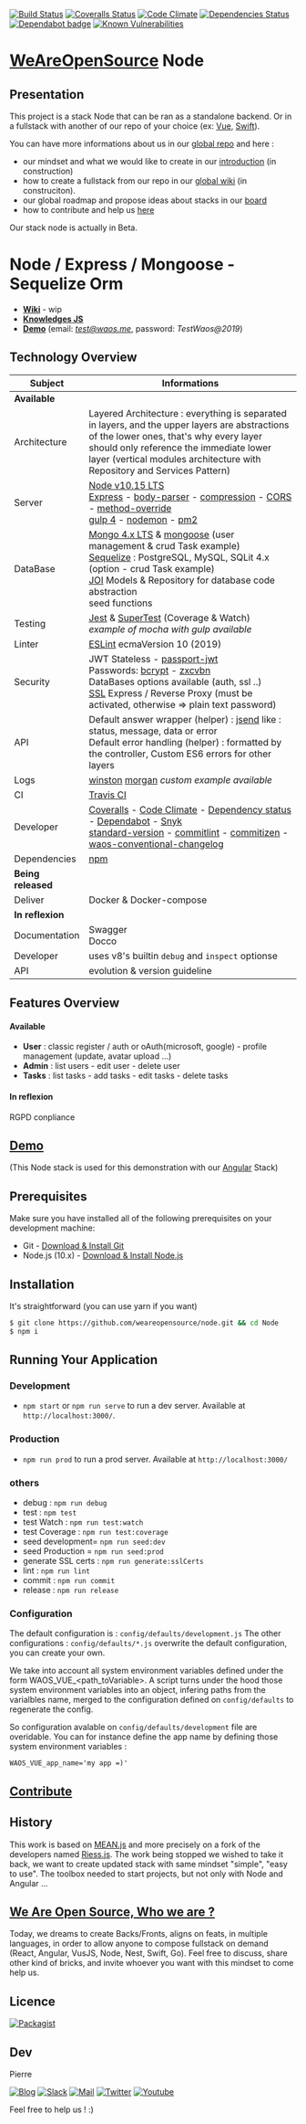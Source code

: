 [![Build Status](https://badges.weareopensource.me/travis/weareopensource/Node.svg?style=flat-square)](https://travis-ci.org/weareopensource/Node) [![Coveralls Status](https://badges.weareopensource.me/coveralls/github/weareopensource/Node.svg?style=flat-square)](https://coveralls.io/github/weareopensource/Node) [![Code Climate](https://badges.weareopensource.me/codeclimate/maintainability-percentage/weareopensource/Node.svg?style=flat-square)](https://codeclimate.com/github/weareopensource/Node/maintainability)
 [![Dependencies Status](https://david-dm.org/weareopensource/node.svg?style=flat-square)](https://david-dm.org/weareopensource/node) [![Dependabot badge](https://badges.weareopensource.me/badge/Dependabot-enabled-2768cf.svg?style=flat-square)](https://dependabot.com)
 [![Known Vulnerabilities](https://snyk.io/test/github/weareopensource/node/badge.svg?style=flat-square)](https://snyk.io/test/github/weareopensource/node)

# [WeAreOpenSource](https://weareopensource.me) Node

## Presentation

This project is a stack Node that can be ran as a standalone backend. Or in a fullstack with another of our repo of your choice (ex: [Vue](https://github.com/weareopensource/Vue), [Swift](https://github.com/weareopensource/Swift)). 

You can have more informations about us in our [global repo](https://github.com/weareopensource/weareopensource.github.io) and here : 

* our mindset and what we would like to create in our [introduction](https://weareopensource.me/introduction/) (in construction)
* how to create a fullstack from our repo in our [global wiki](https://github.com/weareopensource/weareopensource.github.io/wiki) (in construciton).
* our global roadmap and propose ideas about stacks in our [board](https://github.com/weareopensource/weareopensource.github.io/projects/1)
* how to contribute and help us [here](https://github.com/weareopensource/weareopensource.github.io/blob/master/CONTRIBUTE.md)

Our stack node is actually in Beta. 

# Node / Express / Mongoose - Sequelize Orm

* [**Wiki**](https://github.com/weareopensource/Node/blob/master/WIKI.md) - wip
* [**Knowledges JS**](https://github.com/weareopensource/weareopensource.github.io/wiki/Knowledges-JS)
* [**Demo**](https://node.weareopensource.me) (email: *test@waos.me*, password: *TestWaos@2019*)

## Technology Overview

| Subject | Informations
| ------- | --------
| **Available** | 
| Architecture | Layered Architecture : everything is separated in layers, and the upper layers are abstractions of the lower ones, that's why every layer should only reference the immediate lower layer (vertical modules architecture with Repository and Services Pattern)
| Server  | [Node v10.15 LTS](https://nodejs.org/en/) <br> [Express](https://github.com/expressjs/express) - [body-parser](https://github.com/expressjs/body-parser) - [compression](https://github.com/expressjs/compression) - [CORS](https://github.com/expressjs/cors) - [method-override](https://github.com/expressjs/method-override) <br> [gulp 4](https://github.com/gulpjs/gulp) - [nodemon](https://github.com/remy/nodemon) - [pm2](https://github.com/Unitech/pm2)
| DataBase  | [Mongo 4.x LTS](https://www.mongodb.com/download-center/community) &  [mongoose](https://github.com/Automattic/mongoose) (user management & crud Task example) <br> [Sequelize](https://github.com/sequelize/sequelize) : PostgreSQL, MySQL, SQLit 4.x (option - crud Task example) <br> [JOI](https://github.com/hapijs/joi) Models & Repository for database code abstraction <br> seed functions
| Testing |  [Jest](https://github.com/facebook/jest) & [SuperTest](https://github.com/visionmedia/supertest) (Coverage & Watch) <br> *example of mocha with gulp available*
| Linter  | [ESLint](https://github.com/eslint/eslint) ecmaVersion 10 (2019)
| Security | JWT Stateless - [passport-jwt](https://github.com/themikenicholson/passport-jwt) <br> Passwords: [bcrypt](https://en.wikipedia.org/wiki/Bcrypt) - [zxcvbn](https://github.com/dropbox/zxcvbn) <br> DataBases options available (auth, ssl ..) <br> [SSL](https://github.com/weareopensource/Node/blob/master/WIKI.md#SSL) Express / Reverse Proxy (must be activated, otherwise => plain text password)
| API | Default answer wrapper (helper) : [jsend](https://github.com/omniti-labs/jsend) like : status, message, data or error <br>  Default error handling (helper) : formatted by the controller, Custom ES6 errors for other layers
| Logs | [winston](https://github.com/winstonjs/winston) [morgan](https://github.com/expressjs/morgan) *custom example available*
| CI  | [Travis CI](https://travis-ci.org/weareopensource/Node) 
| Developer  | [Coveralls](https://coveralls.io/github/weareopensource/Node) - [Code Climate](https://codeclimate.com/github/weareopensource/Node) - [Dependency status](https://david-dm.org/weareopensource/node) - [Dependabot](https://dependabot.com/) - [Snyk](https://snyk.io/test/github/weareopensource/node) <br> [standard-version](https://github.com/conventional-changelog/standard-version) - [commitlint](https://github.com/conventional-changelog/commitlint) - [commitizen](https://github.com/commitizen/cz-cli) - [waos-conventional-changelog](https://github.com/WeAreOpenSourceProjects/waos-conventional-changelog)
| Dependencies  | [npm](https://www.npmjs.com)
| **Being released** | 
| Deliver | Docker & Docker-compose
| **In reflexion** | 
| Documentation  | Swagger <br> Docco 
| Developer  | uses v8's builtin `debug` and `inspect` optionse
| API | evolution & version guideline 

## Features Overview

#### Available

* **User** : classic register / auth or oAuth(microsoft, google) - profile management (update, avatar upload ...)
* **Admin** : list users - edit user - delete user
* **Tasks** : list tasks - add tasks - edit tasks - delete tasks

#### In reflexion

RGPD conpliance 

## [Demo](http://meanie.weareopensource.me)  
(This Node stack is used for this demonstration with our [Angular](https://github.com/weareopensource/Angular) Stack)

## Prerequisites
Make sure you have installed all of the following prerequisites on your development machine:
* Git - [Download & Install Git](https://git-scm.com/downloads)
* Node.js (10.x) - [Download & Install Node.js](https://nodejs.org/en/download/)

## Installation
It's straightforward (you can use yarn if you want)
```bash
$ git clone https://github.com/weareopensource/node.git && cd Node
$ npm i 
```

## Running Your Application

### Development
* `npm start` or `npm run serve` to run a dev server. Available at `http://localhost:3000/`.

### Production
* `npm run prod` to run a prod server. Available at `http://localhost:3000/`

### others 

* debug : `npm run debug`
* test : `npm test`
* test Watch : `npm run test:watch `
* test Coverage : `npm run test:coverage `
* seed development= `npm run seed:dev`
* seed Production = `npm run seed:prod`
* generate SSL certs : `npm run generate:sslCerts`
* lint : `npm run lint`
* commit : `npm run commit`
* release : `npm run release`

### Configuration

The default configuration is : `config/defaults/development.js`
The other configurations : `config/defaults/*.js` overwrite the default configuration, you can create your own. 

We take into account all system environment variables defined under the form WAOS_VUE_<path_toVariable>. A script turns under the hood those system environment variables into an object, infering paths from the varialbles name, merged to the configuration defined on `config/defaults` to regenerate the config.

So configuration avalable on `config/defaults/development` file are overidable. You can for instance define the app name by defining those system environment variables :

```
WAOS_VUE_app_name='my app =)'
```

## [Contribute](https://github.com/weareopensource/weareopensource.github.io/blob/master/CONTRIBUTE.md)

## History

This work is based on [MEAN.js](http://meanjs.org) and more precisely on a fork of the developers named [Riess.js](https://github.com/lirantal/Riess.js). The work being stopped we wished to take it back, we want to create updated stack with same mindset "simple", "easy to use". The toolbox needed to start projects, but not only with Node and Angular ...

## [We Are Open Source, Who we are ?](https://weareopensource.me)
Today, we dreams to create Backs/Fronts, aligns on feats, in multiple languages, in order to allow anyone to compose fullstack on demand (React, Angular, VusJS, Node, Nest, Swift, Go).
Feel free to discuss, share other kind of bricks, and invite whoever you want with this mindset to come help us.

## Licence

[![Packagist](https://badges.weareopensource.me/packagist/l/doctrine/orm.svg?style=flat-square)](/LICENSE.md)

## Dev

Pierre 

[![Blog](https://badges.weareopensource.me/badge/Read-WAOS%20Blog-1abc9c.svg?style=flat-square)](https://weareopensource.me) [![Slack](https://badges.weareopensource.me/badge/Chat-WAOS%20Slack-d0355b.svg?style=flat-square)](mailto:weareopensource.me@gmail.com?subject=Join%20Slack&body=Hi,%20I%20found%20your%20community%20We%20Are%20Open%20Source.%20I%20would%20be%20interested%20to%20join%20the%20Slack%20to%20share%20and%20discuss,%20Thanks) [![Mail](https://badges.weareopensource.me/badge/Contact-me%20by%20mail-00a8ff.svg?style=flat-square)](mailto:weareopensource.me@gmail.com?subject=Contact) [![Twitter](https://badges.weareopensource.me/badge/Follow-me%20on%20Twitter-3498db.svg?style=flat-square)](https://twitter.com/pbrisorgueil?lang=fr)  [![Youtube](https://badges.weareopensource.me/badge/Watch-me%20on%20Youtube-e74c3c.svg?style=flat-square)](https://www.youtube.com/channel/UCIIjHtrZL5-rFFupn7c3OtA)

Feel free to help us ! :) 
